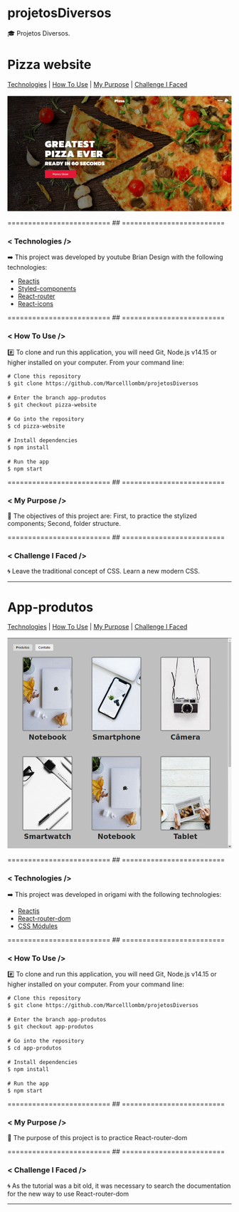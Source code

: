# projetosDiversos
:mortar_board: Projetos Diversos.

# Pizza website
[Technologies](#Technologies-pizza-website)  |  [How To Use](#how-to-use-pizza-website)  |  [My Purpose](#my-purpose-pizza-website) | [Challenge I Faced ](#challenge-i-faced-pizza-websites)
</br></br>
<img src='img/pizza-website.gif' alt='pizza-website'>

========================= ## =========================
<a id="Technologies-pizza-website"></a>

### < Technologies />

:arrow_right: This project was developed by youtube Brian Design with the following technologies:

- [Reactjs](https://reactjs.org/)
- [Styled-components](https://www.npmjs.com/package/styled-components)
- [React-router](https://www.npmjs.com/package/react-router)
- [React-icons](https://www.npmjs.com/package/react-icons)


========================= ## =========================
<a id="how-to-use-pizza-website"></a>

### < How To Use />
:hash: To clone and run this application, you will need Git, Node.js v14.15 or higher installed on your computer. From your command line:

```
# Clone this repository
$ git clone https://github.com/Marcelllombm/projetosDiversos

# Enter the branch app-produtos
$ git checkout pizza-website

# Go into the repository
$ cd pizza-website

# Install dependencies
$ npm install

# Run the app
$ npm start
```
========================= ## =========================
<a id="my-purpose-pizza-website"></a>

### < My Purpose />

:dart: The objectives of this project are: First, to practice the stylized components; Second, folder structure.

========================= ## =========================
<a id="challenge-i-faced-pizza-website"></a>

### < Challenge I Faced />
:cyclone: Leave the traditional concept of CSS. Learn a new modern CSS.

<hr>

# App-produtos
[Technologies](#Technologies-app-produtos)  |  [How To Use](#how-to-use-app-produtos)  |  [My Purpose](#my-purpose-app-produtos) | [Challenge I Faced ](#challenge-i-faced-app-produtos)
</br></br>
<img src='img/app-produtos.gif' alt='app-produtos'>

========================= ## =========================
<a id="Technologies-app-produtos"></a>

### < Technologies />

:arrow_right: This project was developed in origami with the following technologies:

- [Reactjs](https://reactjs.org/)
- [React-router-dom](https://www.npmjs.com/package/react-router-dom)
- [CSS Módules](https://create-react-app.dev/docs/adding-a-css-modules-stylesheet/)

========================= ## =========================
<a id="how-to-use-app-produtos"></a>

### < How To Use />
:hash: To clone and run this application, you will need Git, Node.js v14.15 or higher installed on your computer. From your command line:

```
# Clone this repository
$ git clone https://github.com/Marcelllombm/projetosDiversos

# Enter the branch app-produtos
$ git checkout app-produtos

# Go into the repository
$ cd app-produtos

# Install dependencies
$ npm install

# Run the app
$ npm start
```
========================= ## =========================
<a id="my-purpose-app-produtos"></a>

### < My Purpose />

:dart: The purpose of this project is to practice React-router-dom

========================= ## =========================
<a id="challenge-i-faced-app-produtos"></a>

### < Challenge I Faced />
:cyclone: As the tutorial was a bit old, it was necessary to search the documentation for the new way to use React-router-dom
<hr>
